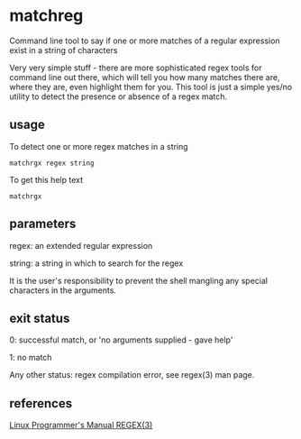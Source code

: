 # matchreg

Command line tool to say if one or more matches of a regular expression exist in a string of characters

Very very simple stuff - there are more sophisticated regex tools for command line out there, which will tell you how many matches there are, where they are, even highlight them for you. This tool is just a simple yes/no utility to detect the presence or absence of a regex match.

## usage
To detect one or more regex matches in a string

	matchrgx regex string

To get this help text

	matchrgx

## parameters
regex:	an extended regular expression

string:	a string in which to search for the regex

It is the user's responsibility to prevent the shell mangling any special characters in the arguments.

## exit status
0:	successful match, or 'no arguments supplied - gave help'

1:	no match

Any other status: regex compilation error, see regex(3) man page.

## references
[Linux Programmer's Manual REGEX(3)](https://man7.org/linux/man-pages/man3/regex.3.html)
